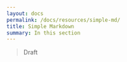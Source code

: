 ```yaml
---
layout: docs
permalink: /docs/resources/simple-md/
title: Simple Markdown
summary: In this section
---
```


> Draft

